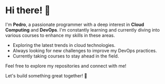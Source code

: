 # Hi there! 👋

I'm **Pedro**, a passionate programmer with a deep interest in **Cloud Computing** and **DevOps**. I'm constantly learning and currently diving into various courses to enhance my skills in these areas.

-  Exploring the latest trends in cloud technologies.
-  Always looking for new challenges to improve my DevOps practices.
-  Currently taking courses to stay ahead in the field.

Feel free to explore my repositories and connect with me!

Let's build something great together! 🚀

